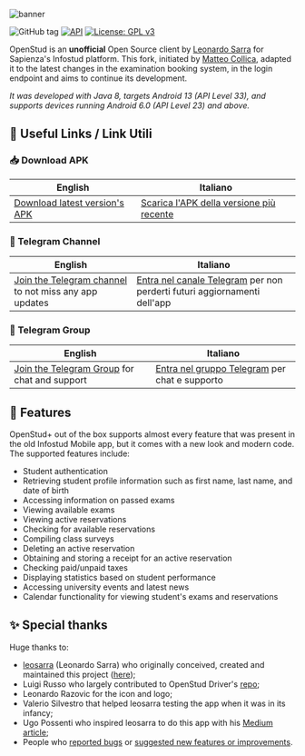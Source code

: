 ![banner](https://user-images.githubusercontent.com/8293810/46977822-72575800-d0cd-11e8-90d9-6132083a0c33.png)

![GitHub tag](https://img.shields.io/github/v/tag/matypist/openstud_client)
[![API](https://img.shields.io/badge/API-23%2B-brightgreen.svg?style=flat)](https://android-arsenal.com/api?level=30)
[![License: GPL v3](https://img.shields.io/badge/License-GPL%20v3-blue.svg)](https://www.gnu.org/licenses/gpl-3.0)

OpenStud is an **unofficial** Open Source client by [Leonardo Sarra](https://github.com/leosarra/) for Sapienza's Infostud platform. This fork, initiated by [Matteo Collica](https://github.com/matypist/), adapted it to the latest changes in the examination booking system, in the login endpoint and aims to continue its development.

_It was developed with Java 8, targets Android 13 (API Level 33), and supports devices running Android 6.0 (API Level 23) and above._

## 🔗 Useful Links / Link Utili

### 📥 Download APK
| English | Italiano |
|---------|----------|
| [Download latest version's APK](https://github.com/matypist/openstud_client/releases/latest/download/OpenStud.apk) | [Scarica l'APK della versione più recente](https://github.com/matypist/openstud_client/releases/latest/download/OpenStud.apk) |

### 📣 Telegram Channel
| English | Italiano |
|---------|----------|
| [Join the Telegram channel](https://t.me/OpenStud) to not miss any app updates | [Entra nel canale Telegram](https://t.me/OpenStud) per non perderti futuri aggiornamenti dell'app |

### 💬 Telegram Group
| English | Italiano |
|---------|----------|
| [Join the Telegram Group](https://osgroup.sapienzastudents.net) for chat and support | [Entra nel gruppo Telegram](https://osgroup.sapienzastudents.net) per chat e supporto |

## 🚀 Features

OpenStud+ out of the box supports almost every feature that was present in the old Infostud Mobile app, but it comes with a new look and modern code. The supported features include:
- Student authentication
- Retrieving student profile information such as first name, last name, and date of birth
- Accessing information on passed exams
- Viewing available exams
- Viewing active reservations
- Checking for available reservations
- Compiling class surveys
- Deleting an active reservation
- Obtaining and storing a receipt for an active reservation
- Checking paid/unpaid taxes
- Displaying statistics based on student performance
- Accessing university events and latest news
- Calendar functionality for viewing student's exams and reservations

## ✨ Special thanks

Huge thanks to:
- [leosarra](https://github.com/leosarra/) (Leonardo Sarra) who originally conceived, created and maintained this project ([here](https://github.com/leosarra/openstud_client));
- Luigi Russo who largely contributed to OpenStud Driver's [repo](https://github.com/matypist/openstud_driver);
- Leonardo Razovic for the icon and logo;
- Valerio Silvestro that helped leosarra testing the app when it was in its infancy;
- Ugo Possenti who inspired leosarra to do this app with his [Medium article](https://medium.com/@MEPoss/ora-infostud-non-fa-più-schifo-21720720e556);
- People who [reported bugs](https://github.com/matypist/openstud_client/issues/new?title=[ISSUE]%20Please%20choose%20a%20title%20for%20this%20issue&body=Please%20describe%20the%20issue%20in%20detail%20here.%20Thanks%20in%20advance!) or [suggested new features or improvements](https://github.com/matypist/openstud_client/issues/new?title=[FEATURE%20REQUEST]%20Please%20choose%20a%20title%20for%20this%20feature%20request&body=Please%20describe%20the%20request%20in%20detail%20here.%20Thanks%20in%20advance!).